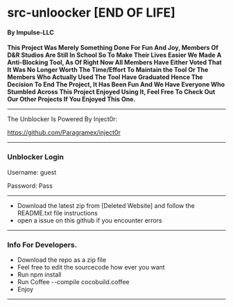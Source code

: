 # src-unloocker [END OF LIFE]
#### By Impulse-LLC
**This Project Was Merely Something Done For Fun And Joy, Members Of D&R Studios Are Still In School So To Make Their Lives Easier We Made A Anti-Blocking Tool, As Of Right Now All Members Have Either Voted That It Was No Longer Worth The Time/Effort To Maintain the Tool Or The Members Who Actually Used The Tool Have Graduated Hence The Decision To End The Project, It Has Been Fun And We Have Everyone Who Stumbled Across This Project Enjoyed Using It, Feel Free To Check Out Our Other Projects If You Enjoyed This One.**

---
The Unblocker Is Powered By Inject0r:

https://github.com/Paragramex/inject0r

----
### Unblocker Login

Username: guest

Password: Pass


----

* Download the latest zip from [Deleted Website] and follow the README.txt file instructions
* open a issue on this github if you encounter errors
----
### Info For Developers.

* Download the repo as a zip file
* Feel free to edit the sourcecode how ever you want
* Run npm install
* Run Coffee --compile cocobuild.coffee
* Enjoy
----
